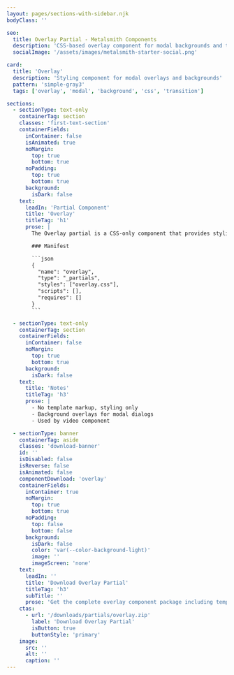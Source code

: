 ```yaml
---
layout: pages/sections-with-sidebar.njk
bodyClass: ''

seo:
  title: Overlay Partial - Metalsmith Components
  description: 'CSS-based overlay component for modal backgrounds and transitions'
  socialImage: '/assets/images/metalsmith-starter-social.png'

card:
  title: 'Overlay'
  description: 'Styling component for modal overlays and backgrounds'
  pattern: 'simple-gray3'
  tags: ['overlay', 'modal', 'background', 'css', 'transition']

sections:
  - sectionType: text-only
    containerTag: section
    classes: 'first-text-section'
    containerFields:
      inContainer: false
      isAnimated: true
      noMargin:
        top: true
        bottom: true
      noPadding:
        top: true
        bottom: true
      background:
        isDark: false
    text:
      leadIn: 'Partial Component'
      title: 'Overlay'
      titleTag: 'h1'
      prose: |
        The Overlay partial is a CSS-only component that provides styling for modal overlays and background elements. It contains no template markup - all functionality is defined through CSS classes and transitions.

        ### Manifest

        ```json
        {
          "name": "overlay",
          "type": "_partials",
          "styles": ["overlay.css"],
          "scripts": [],
          "requires": []
        }
        ```

  - sectionType: text-only
    containerTag: section
    containerFields:
      inContainer: false
      noMargin:
        top: true
        bottom: true
      background:
        isDark: false
    text:
      title: 'Notes'
      titleTag: 'h3'
      prose: |
        - No template markup, styling only
        - Background overlays for modal dialogs
        - Used by video component

  - sectionType: banner
    containerTag: aside
    classes: 'download-banner'
    id: ''
    isDisabled: false
    isReverse: false
    isAnimated: false
    componentDownload: 'overlay'
    containerFields:
      inContainer: true
      noMargin:
        top: true
        bottom: true
      noPadding:
        top: false
        bottom: false
      background:
        isDark: false
        color: 'var(--color-background-light)'
        image: ''
        imageScreen: 'none'
    text:
      leadIn: ''
      title: 'Download Overlay Partial'
      titleTag: 'h3'
      subTitle: ''
      prose: 'Get the complete overlay component package including template, styles, manifest, examples, and installation script.'
    ctas:
      - url: '/downloads/partials/overlay.zip'
        label: 'Download Overlay Partial'
        isButton: true
        buttonStyle: 'primary'
    image:
      src: ''
      alt: ''
      caption: ''
---
```

